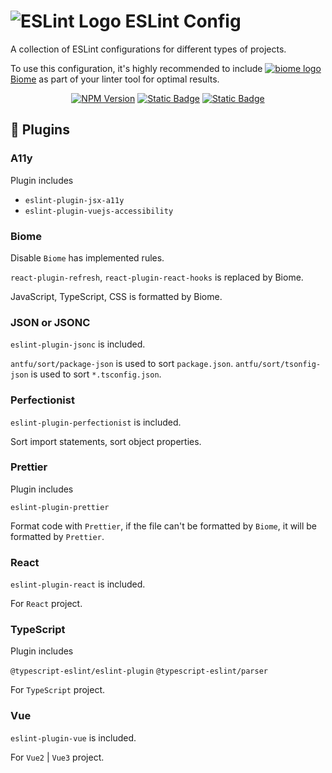 # ![ESLint Logo](https://api.iconify.design/logos:eslint.svg) ESLint Config

A collection of ESLint configurations for different types of projects.

To use this configuration, it's highly recommended to include <a target="_blank" href="https://biomejs.dev"><img alt="biome logo" src="https://api.iconify.design/devicon:biome.svg"/> Biome</a> as part of your linter tool for optimal results.



<p align="center">
<a href="https://www.npmjs.com/@qingshaner/eslint-config" target="_blank"><img src="https://img.shields.io/npm/v/@qingshaner/eslint-config" alt="NPM Version" /></a>
<a href="https://biomejs.dev" target="_blank"><img alt="Static Badge" src="https://img.shields.io/badge/Formatted_with-Biome-60a5fa?style=flat&logo=biome"></a>
<a href="https://biomejs.dev" target="_blank"><img alt="Static Badge" src="https://img.shields.io/badge/Formatted_with-Biome-60a5fa?style=flat&logo=biome"></a>
</p>

## 🧩 Plugins

### A11y

Plugin includes
- `eslint-plugin-jsx-a11y`
- `eslint-plugin-vuejs-accessibility`

### Biome

Disable `Biome` has implemented rules.

`react-plugin-refresh`, `react-plugin-react-hooks` is replaced by Biome.

JavaScript, TypeScript, CSS is formatted by Biome.

### JSON or JSONC

`eslint-plugin-jsonc` is included.

`antfu/sort/package-json` is used to sort `package.json`.
`antfu/sort/tsonfig-json` is used to sort `*.tsconfig.json`.

### Perfectionist

`eslint-plugin-perfectionist` is included.

Sort import statements, sort object properties.

### Prettier

Plugin includes

`eslint-plugin-prettier`

Format code with `Prettier`, if the file can't be formatted by `Biome`, it will be formatted by `Prettier`.

### React

`eslint-plugin-react` is included.

For `React` project.

### TypeScript

Plugin includes

`@typescript-eslint/eslint-plugin`
`@typescript-eslint/parser`

For `TypeScript` project.

### Vue

`eslint-plugin-vue` is included.

For `Vue2` | `Vue3` project.
